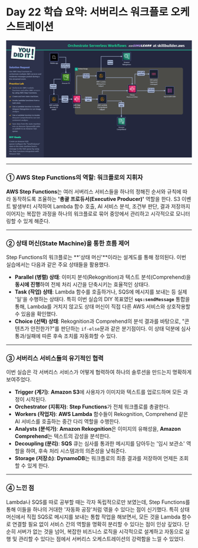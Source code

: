 # Day 22 학습 요약: 서버리스 워크플로 오케스트레이션

![Orchestrate Serverless Workflows Architecture](OrchestrateServerlessWorkflows.png)

---

### ① AWS Step Functions의 역할: 워크플로의 지휘자

**AWS Step Functions**는 여러 서버리스 서비스들을 하나의 정해진 순서와 규칙에 따라 동작하도록 조율하는 **'총괄 프로듀서(Executive Producer)'** 역할을 한다. S3 이벤트 발생부터 시작하여 Lambda 함수 호출, AI 서비스 분석, 조건부 판단, 결과 저장까지 이어지는 복잡한 과정을 하나의 워크플로로 묶어 중앙에서 관리하고 시각적으로 모니터링할 수 있게 해준다.

---

### ② 상태 머신(State Machine)을 통한 흐름 제어

Step Functions의 워크플로는 **'상태 머신'**이라는 설계도를 통해 정의된다. 이번 실습에서는 다음과 같은 주요 상태들을 활용했다.

-   **Parallel (병렬) 상태**: 이미지 분석(Rekognition)과 텍스트 분석(Comprehend)을 **동시에 진행**하여 전체 처리 시간을 단축시키는 효율적인 상태다.
-   **Task (작업) 상태**: Lambda 함수를 호출하거나, SQS에 메시지를 보내는 등 실제 '일'을 수행하는 상태다. 특히 이번 실습의 DIY 목표였던 **`sqs:sendMessage`** 통합을 통해, Lambda를 거치지 않고도 상태 머신이 직접 다른 AWS 서비스와 상호작용할 수 있음을 확인했다.
-   **Choice (선택) 상태**: Rekognition과 Comprehend의 분석 결과를 바탕으로, "콘텐츠가 안전한가?"를 판단하는 `if-else`문과 같은 분기점이다. 이 상태 덕분에 심사 통과/실패에 따른 후속 조치를 자동화할 수 있다.

---

### ③ 서버리스 서비스들의 유기적인 협력

이번 실습은 각 서버리스 서비스가 어떻게 협력하여 하나의 솔루션을 만드는지 명확하게 보여주었다.

-   **Trigger (계기)**: **Amazon S3**에 사용자가 이미지와 텍스트를 업로드하며 모든 과정이 시작된다.
-   **Orchestrator (지휘자)**: **Step Functions**가 전체 워크플로를 총괄한다.
-   **Workers (작업자)**: **AWS Lambda** 함수들이 Rekognition, Comprehend 같은 AI 서비스를 호출하는 중간 다리 역할을 수행한다.
-   **Analysts (분석가)**: **Amazon Rekognition**은 이미지의 유해성을, **Amazon Comprehend**는 텍스트의 감성을 분석한다.
-   **Decoupling (분리)**: **SQS** 큐는 심사를 통과한 메시지를 담아두는 '임시 보관소' 역할을 하여, 후속 처리 시스템과의 의존성을 낮춰준다.
-   **Storage (저장소)**: **DynamoDB**는 워크플로의 최종 결과를 저장하여 언제든 조회할 수 있게 한다.

---

### ④ 느낀 점

Lambda나 SQS를 따로 공부할 때는 각자 독립적으로만 보였는데, Step Functions를 통해 이들을 하나의 거대한 '자동화 공장'처럼 엮을 수 있다는 점이 신기했다. 특히 상태 머신에서 직접 SQS로 메시지를 보내는 통합 작업을 해보면서, 모든 것을 Lambda 함수로 연결할 필요 없이 서비스 간의 역할을 명확히 분리할 수 있다는 점이 인상 깊었다. 단순히 서버가 없는 것을 넘어, 복잡한 비즈니스 로직을 시각적으로 설계하고 자동으로 실행 및 관리할 수 있다는 점에서 서버리스 오케스트레이션의 강력함을 느낄 수 있었다.